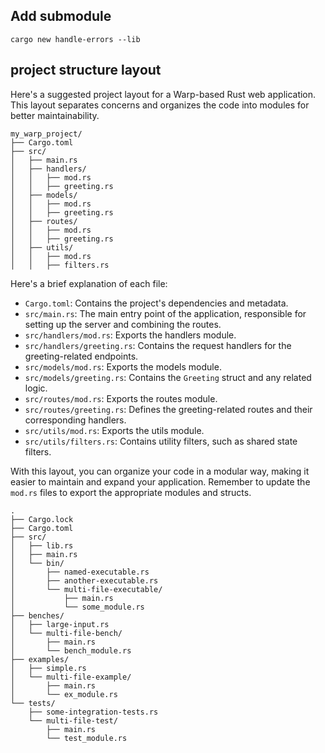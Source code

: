 
## Add submodule

```
cargo new handle-errors --lib
```

## project structure layout

Here's a suggested project layout for a Warp-based Rust web application. This layout separates concerns and organizes the code into modules for better maintainability.

```
my_warp_project/
├── Cargo.toml
├── src/
│   ├── main.rs
│   ├── handlers/
│   │   ├── mod.rs
│   │   ├── greeting.rs
│   ├── models/
│   │   ├── mod.rs
│   │   ├── greeting.rs
│   ├── routes/
│   │   ├── mod.rs
│   │   ├── greeting.rs
│   ├── utils/
│   │   ├── mod.rs
│   │   ├── filters.rs
```

Here's a brief explanation of each file:

- `Cargo.toml`: Contains the project's dependencies and metadata.
- `src/main.rs`: The main entry point of the application, responsible for setting up the server and combining the routes.
- `src/handlers/mod.rs`: Exports the handlers module.
- `src/handlers/greeting.rs`: Contains the request handlers for the greeting-related endpoints.
- `src/models/mod.rs`: Exports the models module.
- `src/models/greeting.rs`: Contains the `Greeting` struct and any related logic.
- `src/routes/mod.rs`: Exports the routes module.
- `src/routes/greeting.rs`: Defines the greeting-related routes and their corresponding handlers.
- `src/utils/mod.rs`: Exports the utils module.
- `src/utils/filters.rs`: Contains utility filters, such as shared state filters.

With this layout, you can organize your code in a modular way, making it easier to maintain and expand your application. Remember to update the `mod.rs` files to export the appropriate modules and structs.

```
.
├── Cargo.lock
├── Cargo.toml
├── src/
│   ├── lib.rs
│   ├── main.rs
│   └── bin/
│       ├── named-executable.rs
│       ├── another-executable.rs
│       └── multi-file-executable/
│           ├── main.rs
│           └── some_module.rs
├── benches/
│   ├── large-input.rs
│   └── multi-file-bench/
│       ├── main.rs
│       └── bench_module.rs
├── examples/
│   ├── simple.rs
│   └── multi-file-example/
│       ├── main.rs
│       └── ex_module.rs
└── tests/
    ├── some-integration-tests.rs
    └── multi-file-test/
        ├── main.rs
        └── test_module.rs

```